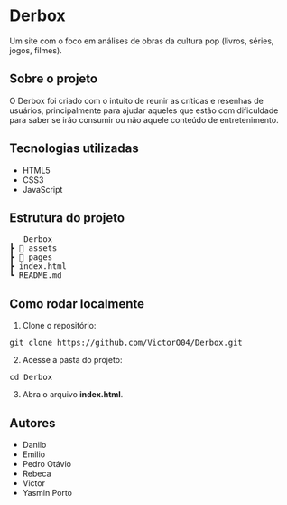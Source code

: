 # Derbox

Um site com o foco em análises de obras da cultura pop (livros, séries, jogos, filmes).

## Sobre o projeto

O Derbox foi criado com o intuito de reunir as críticas e resenhas de usuários, principalmente para ajudar aqueles que estão com dificuldade para saber se irão consumir ou não aquele conteúdo de entretenimento.

## Tecnologias utilizadas

- HTML5
- CSS3
- JavaScript

## Estrutura do projeto

<pre>   Derbox
┣ 📂 assets
┣ 📂 pages
┣ index.html
┗ README.md </pre>

## Como rodar localmente

1. Clone o repositório:
<pre>git clone https://github.com/VictorO04/Derbox.git</pre>

2. Acesse a pasta do projeto:
<pre>cd Derbox</pre>

3. Abra o arquivo **index.html**.

## Autores

- Danilo
- Emilio
- Pedro Otávio
- Rebeca
- Victor
- Yasmin Porto
